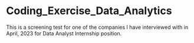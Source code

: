 # Coding_Exercise_Data_Analytics
This is a screening test for one of the companies I have interviewed with in April, 2023 for Data Analyst Internship position. 
